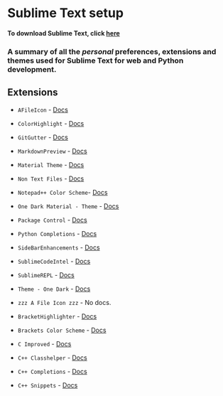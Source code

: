 # Sublime Text setup

#### To download Sublime Text, click [here](https://www.sublimetext.com/)

### A summary of all the *personal* preferences, extensions and themes used for Sublime Text for web and Python development.

## Extensions

* `AFileIcon` -  [Docs](https://github.com/SublimeText/AFileIcon)

* `ColorHighlight` - [Docs](https://github.com/Kronuz/ColorHighlight)

* `GitGutter` - [Docs](https://github.com/jisaacks/GitGutter)

* `MarkdownPreview` - [Docs](https://github.com/facelessuser/MarkdownPreview)

* `Material Theme` - [Docs](http://equinusocio.github.io/material-theme/#/default)

* `Non Text Files` - [Docs](https://github.com/bordaigorl/sublime-non-text-files)

* `Notepad++ Color Scheme`- [Docs](https://github.com/evandrocoan/NotepadPlusPlusColorScheme)

* `One Dark Material - Theme` - [Docs](https://github.com/huszerldani/OneDarkMaterial)

* `Package Control` - [Docs](https://packagecontrol.io/)

* `Python Completions` - [Docs](https://github.com/eliquious/Python-Auto-Complete)

* `SideBarEnhancements` - [Docs](https://github.com/titoBouzout/SideBarEnhancements)

* `SublimeCodeIntel` - [Docs](https://www.sublimecodeintel.com/)

* `SublimeREPL` - [Docs](https://github.com/wuub/SublimeREPL)

* `Theme - One Dark` - [Docs](https://github.com/andresmichel/one-dark-theme)

* `zzz A File Icon zzz` - No docs.

* `BracketHighlighter` - [Docs](https://facelessuser.github.io/BracketHighlighter/)

* `Brackets Color Scheme` - [Docs](https://github.com/jwortmann/brackets-color-scheme)

* `C Improved` - [Docs](https://packagecontrol.io/packages/C%20Improved)

* `C++ Classhelper` - [Docs](https://github.com/pr0grammr/cppclasshelper-sublime-text-plugin)

* `C++ Completions` - [Docs](https://github.com/tushortz/CPP-Completions)

* `C++ Snippets` - [Docs](https://github.com/Rapptz/cpp-sublime-snippet)